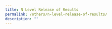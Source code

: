 ```yaml
---
title: N Level Release of Results
permalink: /others/n-level-release-of-results/
description: ""
---
```

